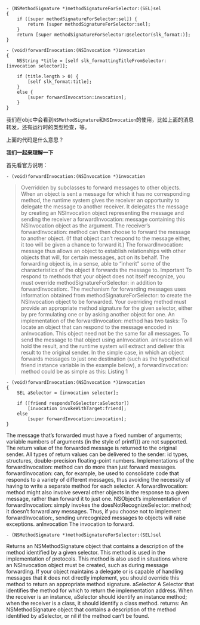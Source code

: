 ```objc
- (NSMethodSignature *)methodSignatureForSelector:(SEL)sel
{
    if ([super methodSignatureForSelector:sel]) {
        return [super methodSignatureForSelector:sel];
    }
    return [super methodSignatureForSelector:@selector(slk_format:)];
}

- (void)forwardInvocation:(NSInvocation *)invocation
{
    NSString *title = [self slk_formattingTitleFromSelector:[invocation selector]];
    
    if (title.length > 0) {
        [self slk_format:title];
    }
    else {
        [super forwardInvocation:invocation];
    }
}
```

我们在objc中会看到`NSMethodSignature`和`NSInvocation`的使用，比如上面的消息转发，还有运行时的类型检查，等。

上面的代码是什么意思？

**我们一起来理解一下**

首先看官方说明：

`- (void)forwardInvocation:(NSInvocation *)invocation`

> Overridden by subclasses to forward messages to other objects.
When an object is sent a message for which it has no corresponding method, the runtime system gives the receiver an opportunity to delegate the message to another receiver. It delegates the message by creating an NSInvocation object representing the message and sending the receiver a forwardInvocation: message containing this NSInvocation object as the argument. The receiver’s forwardInvocation: method can then choose to forward the message to another object. (If that object can’t respond to the message either, it too will be given a chance to forward it.)
The forwardInvocation: message thus allows an object to establish relationships with other objects that will, for certain messages, act on its behalf. The forwarding object is, in a sense, able to “inherit” some of the characteristics of the object it forwards the message to.
Important
To respond to methods that your object does not itself recognize, you must override methodSignatureForSelector: in addition to forwardInvocation:. The mechanism for forwarding messages uses information obtained from methodSignatureForSelector: to create the NSInvocation object to be forwarded. Your overriding method must provide an appropriate method signature for the given selector, either by pre formulating one or by asking another object for one.
An implementation of the forwardInvocation: method has two tasks:
To locate an object that can respond to the message encoded in anInvocation. This object need not be the same for all messages.
To send the message to that object using anInvocation. anInvocation will hold the result, and the runtime system will extract and deliver this result to the original sender.
In the simple case, in which an object forwards messages to just one destination (such as the hypothetical friend instance variable in the example below), a forwardInvocation: method could be as simple as this:
Listing 1
```objc
- (void)forwardInvocation:(NSInvocation *)invocation
{
    SEL aSelector = [invocation selector];
 
    if ([friend respondsToSelector:aSelector])
        [invocation invokeWithTarget:friend];
    else
        [super forwardInvocation:invocation];
}
```
The message that’s forwarded must have a fixed number of arguments; variable numbers of arguments (in the style of printf()) are not supported.
The return value of the forwarded message is returned to the original sender. All types of return values can be delivered to the sender: id types, structures, double-precision floating-point numbers.
Implementations of the forwardInvocation: method can do more than just forward messages. forwardInvocation: can, for example, be used to consolidate code that responds to a variety of different messages, thus avoiding the necessity of having to write a separate method for each selector. A forwardInvocation: method might also involve several other objects in the response to a given message, rather than forward it to just one.
NSObject’s implementation of forwardInvocation: simply invokes the doesNotRecognizeSelector: method; it doesn’t forward any messages. Thus, if you choose not to implement forwardInvocation:, sending unrecognized messages to objects will raise exceptions.
anInvocation
The invocation to forward.

`- (NSMethodSignature *)methodSignatureForSelector:(SEL)sel`

Returns an NSMethodSignature object that contains a description of the method identified by a given selector.
This method is used in the implementation of protocols. This method is also used in situations where an NSInvocation object must be created, such as during message forwarding. If your object maintains a delegate or is capable of handling messages that it does not directly implement, you should override this method to return an appropriate method signature.
aSelector
A Selector that identifies the method for which to return the implementation address. When the receiver is an instance, aSelector should identify an instance method; when the receiver is a class, it should identify a class method.
returns:
An NSMethodSignature object that contains a description of the method identified by aSelector, or nil if the method can’t be found.
